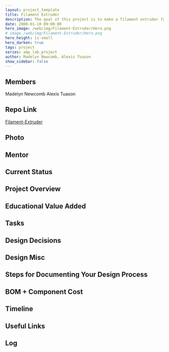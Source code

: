 ```yaml
---
layout: project_template
title: Filament Extruder
description: The goal of this project is to make a filament extruder for the purpose of recycling 3D printer material
date: 2000-01-10 09:00:00
hero_image: /web/img/Filament-Extruder/Hero.png
# image /web/img/Filament-Extruder/Hero.png
hero_height: is-small
hero_darken: true
tags: project
series: amp_lab_project
author: Madelyn Newcomb, Alexis Tuason
show_sidebar: false
---
```




## Members
Madelyn Newcomb
Alexis Tuason

## Repo Link
<a class="button is-link" href="https://github.com/Amp-Lab-at-VT/Filament-Extruder" >Filament-Extruder</a>

## Photo

## Mentor

## Current Status

## Project Overview


## Educational Value Added


## Tasks

## Design Decisions

## Design Misc

## Steps for Documenting Your Design Process

## BOM + Component Cost

## Timeline

## Useful Links

## Log
            